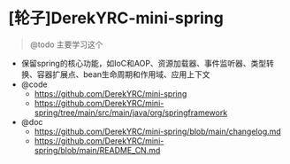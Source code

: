 # [轮子]DerekYRC-mini-spring

> @todo 主要学习这个

- 保留spring的核心功能，如IoC和AOP、资源加载器、事件监听器、类型转换、容器扩展点、bean生命周期和作用域、应用上下文
- @code 
  - https://github.com/DerekYRC/mini-spring
  - https://github.com/DerekYRC/mini-spring/tree/main/src/main/java/org/springframework
- @doc
  - https://github.com/DerekYRC/mini-spring/blob/main/changelog.md
  - https://github.com/DerekYRC/mini-spring/blob/main/README_CN.md